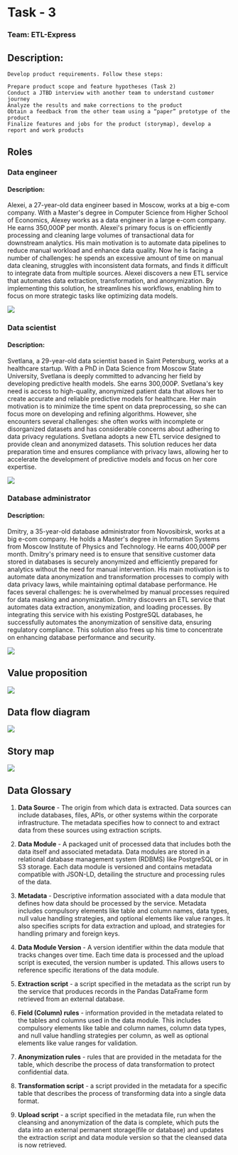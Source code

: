 # Task - 3
### Team: ETL-Express

## Description:

```
Develop product requirements. Follow these steps:

Prepare product scope and feature hypotheses (Task 2)
Conduct a JTBD interview with another team to understand customer journey
Analyze the results and make corrections to the product
Obtain a feedback from the other team using a “paper” prototype of the product
Finalize features and jobs for the product (storymap), develop a report and work products
```

## Roles

### Data engineer

#### Description:


Alexei, a 27-year-old data engineer based in Moscow, works at a big e-com company. With a Master's degree in Computer Science from Higher School of Economics, Alexey works as a data engineer in a large e-com company. He earns 350,000₽ per month.
Alexei's primary focus is on efficiently processing and cleaning large volumes of transactional data for downstream analytics. His main motivation is to automate data pipelines to reduce manual workload and enhance data quality. Now he is facing a number of challenges: he spends an excessive amount of time on manual data cleaning, struggles with inconsistent data formats, and finds it difficult to integrate data from multiple sources.
Alexei discovers a new ETL service that automates data extraction, transformation, and anonymization. By implementing this solution, he streamlines his workflows, enabling him to focus on more strategic tasks like optimizing data models.


![](diagrams/data-engineer-jtd.png)

### Data scientist

#### Description:


Svetlana, a 29-year-old data scientist based in Saint Petersburg, works at a healthcare startup. With a PhD in Data Science from Moscow State University, Svetlana is deeply committed to advancing her field by developing predictive health models. She earns 300,000₽.
Svetlana's key need is access to high-quality, anonymized patient data that allows her to create accurate and reliable predictive models for healthcare. Her main motivation is to minimize the time spent on data preprocessing, so she can focus more on developing and refining algorithms. However, she encounters several challenges: she often works with incomplete or disorganized datasets and has considerable concerns about adhering to data privacy regulations.
Svetlana adopts a new ETL service designed to provide clean and anonymized datasets. This solution reduces her data preparation time and ensures compliance with privacy laws, allowing her to accelerate the development of predictive models and focus on her core expertise.


![](diagrams/data-scientist-jtd.png)

### Database administrator

#### Description:


Dmitry, a 35-year-old database administrator from Novosibirsk, works at a big e-com company. He holds a Master's degree in Information Systems from Moscow Institute of Physics and Technology. He earns 400,000₽ per month.
Dmitry's primary need is to ensure that sensitive customer data stored in databases is securely anonymized and efficiently prepared for analytics without the need for manual intervention. His main motivation is to automate data anonymization and transformation processes to comply with data privacy laws, while maintaining optimal database performance. He faces several challenges: he is overwhelmed by manual processes required for data masking and anonymization.
Dmitry discovers an ETL service that automates data extraction, anonymization, and loading processes. By integrating this service with his existing PostgreSQL databases, he successfully automates the anonymization of sensitive data, ensuring regulatory compliance. This solution also frees up his time to concentrate on enhancing database performance and security.


![](diagrams/database-admin-jtd.png)

## Value proposition

![](diagrams/value-proposition.png)

## Data flow diagram

![](diagrams/DFD.png)

## Story map

![](diagrams/story-map.png)

## Data Glossary

1. **Data Source** - The origin from which data is extracted. Data sources can include databases, files, APIs, or other systems within the corporate infrastructure. The metadata specifies how to connect to and extract data from these sources using extraction scripts.

1. **Data Module** - A packaged unit of processed data that includes both the data itself and associated metadata. Data modules are stored in a relational database management system (RDBMS) like PostgreSQL or in S3 storage. Each data module is versioned and contains metadata compatible with JSON-LD, detailing the structure and processing rules of the data.

1. **Metadata** - Descriptive information associated with a data module that defines how data should be processed by the service. Metadata includes compulsory elements like table and column names, data types, null value handling strategies, and optional elements like value ranges. It also specifies scripts for data extraction and upload, and strategies for handling primary and foreign keys.

1. **Data Module Version** - A version identifier within the data module that tracks changes over time. Each time data is processed and the upload script is executed, the version number is updated. This allows users to reference specific iterations of the data module.

1. **Extraction script** - a script specified in the metadata as the script run by the service that produces records in the Pandas DataFrame form retrieved from an external database.

1. **Field (Column) rules** - information provided in the metadata related to the tables and columns used in the data module. This includes compulsory elements like table and column names, column data types, and null value handling strategies per column, as well as optional elements like value ranges for validation.

1. **Anonymization rules** - rules that are provided in the metadata for the table, which describe the process of data transformation to protect confidential data.

1. **Transformation script** - a script provided in the metadata for a specific table that describes the process of transforming data into a single data format.

1. **Upload script** - a script specified in the metadata file, run when the cleansing and anonymization of the data is complete, which puts the data into an external permanent storage(file or database) and updates the extraction script and data module version so that the cleansed data is now retrieved.







